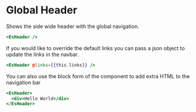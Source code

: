 # Global Header

Shows the side wide header with the global navigation.

```handlebars
<EsHeader />
```

If you would like to override the default links you can pass a json object to update the links in the navbar.

```handlebars
<EsHeader @links={{this.links}} />
```

You can also use the block form of the component to add extra HTML to the navigation bar

```handlebars
<EsHeader>
  <div>Hello World</div>
</EsHeader>
```

